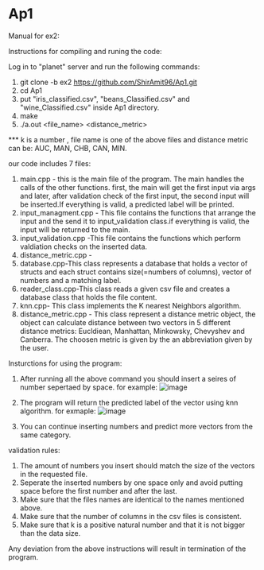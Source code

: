 # Ap1
Manual for ex2: 

Instructions for compiling and runing the code: 

Log in to "planet" server and run the following commands:
1. git clone -b ex2 https://github.com/ShirAmit96/Ap1.git
3. cd Ap1 
4. put "iris_classified.csv", "beans_Classified.csv" and "wine_Classified.csv" inside Ap1 directory.
5. make
6. ./a.out <k> <file_name> <distance_metric>

*** k is a number , file name is one of the above files and distance metric can be: AUC, MAN, CHB, CAN, MIN.

our code includes 7 files: 
1. main.cpp - this is the main file of the program. The main handles the calls of the other functions. first, the main will get the first input via args and later, after validation check of the first input, the second input will be inserted.If everything is valid, a predicted label will be printed.
2. input_managment.cpp - This file contains the functions that arrange the input and the send it to input_validation class.if everything is valid, the input will be returned to the main.
3. input_validation.cpp -This file contains the functions which perform valdiation checks on the inserted data. 
4. distance_metric.cpp -
5. database.cpp-This class represents a database that holds a vector of structs and each struct contains size(=numbers of columns), vector of numbers and a matching label.
6. reader_class.cpp-This class reads a given csv file and creates a database class that holds the file content.
7. knn.cpp- This class implements the K nearest Neighbors algorithm. 
8. distance_metric.cpp - This class represent a distance metric object, the object can calculate distance between two vectors in 5 different distance metrics: Eucldiean, Manhattan, Minkowsky, Chevyshev and Canberra. The choosen metric is given by the an abbreviation given by the user.

Insturctions for using the program:

1. After running all the above command you should insert a seires of number sepertaed by space.
for example:
  ![image](https://user-images.githubusercontent.com/90501635/207835511-1befbe1a-e5e7-4eda-a1a8-2fd903c1a633.png)

2. The program will return the predicted label of the vector using knn algorithm.
for exmaple:
  ![image](https://user-images.githubusercontent.com/90501635/207835606-9018cd76-24c4-4bab-a4be-b26730622031.png)

3. You can continue inserting numbers and predict more vectors from the same category.

validation rules:
1. The amount of numbers you insert should match the size of the vectors in the requested file.
2. Seperate the inserted numbers by one space only and avoid putting space before the first number and after the last.
3. Make sure that the files names are identical to the names mentioned above.
4. Make sure that the number of columns in the csv files is consistent.
5. Make sure that k is a positive natural number and that it is not bigger than the data size.

Any deviation from the above instructions will result in termination of the program.


